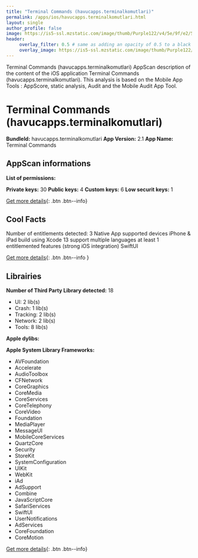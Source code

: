 ```yaml
---
title: "Terminal Commands (havucapps.terminalkomutlari)"
permalink: /apps/ios/havucapps.terminalkomutlari.html
layout: single
author_profile: false
image: https://is5-ssl.mzstatic.com/image/thumb/Purple122/v4/5e/9f/e2/5e9fe2d3-2a9f-c4ff-5006-09d43ff71306/AppIcon-1x_U007emarketing-0-7-0-85-220.png/512x512bb.jpg
header: 
     overlay_filter: 0.5 # same as adding an opacity of 0.5 to a black background
     overlay_image: https://is5-ssl.mzstatic.com/image/thumb/Purple122/v4/5e/9f/e2/5e9fe2d3-2a9f-c4ff-5006-09d43ff71306/AppIcon-1x_U007emarketing-0-7-0-85-220.png/512x512bb.jpg
---
```

Terminal Commands (havucapps.terminalkomutlari) AppScan description of the content of the iOS application Terminal Commands (havucapps.terminalkomutlari). This analysis is based on the Mobile App Tools : AppScore, static analysis, Audit and the Mobile Audit App Tool.

# Terminal Commands (havucapps.terminalkomutlari)

**BundleId:** havucapps.terminalkomutlari
**App Version:** 2.1
**App Name:** Terminal Commands


## AppScan informations 

**List of permissions:** 
  
  
**Private keys:** 30
**Public keys:** 4
**Custom keys:** 6
**Low securit keys:** 1
  
[Get more details](/pricing.html){: .btn .btn--info}

## Cool Facts

Number of entitlements detected: 3
Native App
supported devices iPhone & iPad
build using Xcode 13
support multiple languages
at least 1 entitlemented features (strong iOS integration)
SwiftUI
  
[Get more details](/pricing.html){: .btn .btn--info }

## Librairies 
**Number of Third Party Library detected:** 18
- UI: 2 lib(s)
- Crash: 1 lib(s)
- Tracking: 2 lib(s)
- Network: 2 lib(s)
- Tools: 8 lib(s)


**Apple dylibs:**


**Apple System Library Frameworks:**
- AVFoundation
- Accelerate
- AudioToolbox
- CFNetwork
- CoreGraphics
- CoreMedia
- CoreServices
- CoreTelephony
- CoreVideo
- Foundation
- MediaPlayer
- MessageUI
- MobileCoreServices
- QuartzCore
- Security
- StoreKit
- SystemConfiguration
- UIKit
- WebKit
- iAd
- AdSupport
- Combine
- JavaScriptCore
- SafariServices
- SwiftUI
- UserNotifications
- AdServices
- CoreFoundation
- CoreMotion


  
[Get more details](/pricing.html){: .btn .btn--info}

